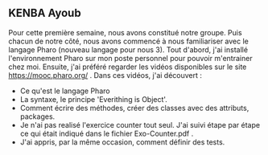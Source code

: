 ## KENBA Ayoub
Pour cette première semaine, nous avons constitué notre groupe. Puis chacun de notre côté, nous avons commencé à nous familiariser avec le langage Pharo (nouveau langage pour nous 3).
Tout d'abord, j'ai installé l'environnement Pharo sur mon poste personnel pour pouvoir m'entrainer chez moi.
Ensuite, j'ai préféré regarder les vidéos disponibles sur le site https://mooc.pharo.org/ . Dans ces vidéos, j'ai découvert : 

<ul>
    <li> Ce qu'est le langage Pharo</li>
    <li> La syntaxe, le principe 'Everithing is Object'.</li>
    <li> Comment écrire des méthodes, créer des classes avec des attributs, packages.</li>
    <li> Je n'ai pas realisé l'exercice counter tout seul. J'ai suivi étape par étape ce qui était indiqué dans le fichier Exo-Counter.pdf .</li>
    <li> J'ai appris, par la même occasion, comment définir des tests.</li>
<ul>
